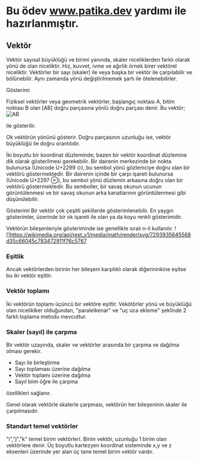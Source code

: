 # Bu ödev  www.patika.dev yardımı ile hazırlanmıştır.

## Vektör

Vektör sayısal büyüklüğü ve birimi yanında, skaler niceliklerden farklı olarak yönü de olan niceliktir. Hız, kuvvet, ivme ve ağırlık örnek birer vektörel niceliktir. Vektörler bir sayı (skaler) ile veya başka bir vektör ile çarpılabilir ve bölünebilir. Aynı zamanda yönü değiştirilmemek şartı ile ötelenebilirler. 

Gösterimi

Fiziksel vektörler veya geometrik vektörler, başlangıç noktası A, bitim noktası B olan [AB] doğru parçasına yönlü doğru parçası denir. Bu vektör;
![AB](https://wikimedia.org/api/rest_v1/media/math/render/svg/a9cca250473d6c13b54320886227b541ad538772)


ile gösterilir.

Ok vektörün yönünü gösterir. Doğru parçasının uzunluğu ise, vektör büyüklüğü ile doğru orantılıdır.

İki boyutlu bir koordinat düzleminde; bazen bir vektör koordinat düzlemine dik olarak gösterilmesi gerekebilir. Bir dairenin merkezinde bir nokta bulunursa (Unicode U+2299 ⊙), bu sembol yönü gözlemciye doğru olan bir vektörü göstermektedir. Bir dairenin içinde bir çarpı işareti bulunursa (Unicode U+2297 ⊗), bu sembol yönü düzlemin arkasına doğru olan bir vektörü göstermektedir. Bu semboller, bir savaş okunun ucunun görüntülenmesi ve bir savaş okunun arka kanatlarının görüntülenmesi gibi düşünülebilir.

Gösterimi
Bir vektör çok çeşitli şekillerde gösterimlenebilir. En yaygın gösterimler, üzerinde bir ok işareti ile olan ya da koyu renkli gösterimidir. 

Vektörün bileşenleriyle gösteriminde ise genellikle sıralı n-li kullanılır.
![]https://wikimedia.org/api/rest_v1/media/math/render/svg/7293935645568d35c66045c783472911f76c5767


### Eşitlik
Ancak vektörlerden birinin her bileşeni karşılıklı olarak diğerininkine eşitse bu iki vektör eşittir.

### Vektör toplamı

İki vektörün toplamı üçüncü bir vektöre eşittir. Vekötörler yönü ve büyüklüğü olan niceliklker olduğundan, "paralelkenar" ve "uç uca ekleme" şeklinde 2 farklı toplama metodu mevcuttur.
### Skaler (sayıl) ile çarpma

Bir vektör uzayında, skaler ve vektörler arasında bir çarpma ve dağılma olması gerekir.
- Sayı ile birleştirme 
- Sayı toplaması üzerine dağılma
- Vektör toplamı üzerine dağılma
- Sayıl biim öğre ile çarpma

özellikleri sağlanır.

Genel olarak vektörle skalerle çarpması, vektörün her bileşeninin skaler ile çarpılmasıdır.

### Standart temel vektörler

"i","j","k" temel birim vektörleri.
Birim vektör, uzunluğu 1 birim olan vektörlere denir. Üç boyutlu kartezyen koordinat sisteminde x,y ve z eksenleri üzerinde yer alan üç tane temel birim vektör vardır.